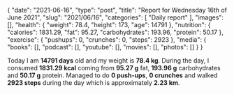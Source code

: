 {
    "date": "2021-06-16",
    "type": "post",
    "title": "Report for Wednesday 16th of June 2021",
    "slug": "2021\/06\/16",
    "categories": [
        "Daily report"
    ],
    "images": [],
    "health": {
        "weight": 78.4,
        "height": 173,
        "age": 14791
    },
    "nutrition": {
        "calories": 1831.29,
        "fat": 95.27,
        "carbohydrates": 193.96,
        "protein": 50.17
    },
    "exercise": {
        "pushups": 0,
        "crunches": 0,
        "steps": 2923
    },
    "media": {
        "books": [],
        "podcast": [],
        "youtube": [],
        "movies": [],
        "photos": []
    }
}

Today I am <strong>14791 days</strong> old and my weight is <strong>78.4 kg</strong>. During the day, I consumed <strong>1831.29 kcal</strong> coming from <strong>95.27 g</strong> fat, <strong>193.96 g</strong> carbohydrates and <strong>50.17 g</strong> protein. Managed to do <strong>0 push-ups</strong>, <strong>0 crunches</strong> and walked <strong>2923 steps</strong> during the day which is approximately <strong>2.23 km</strong>.